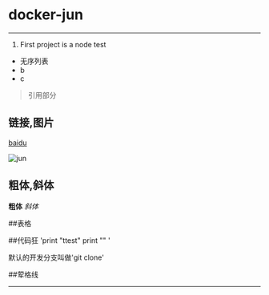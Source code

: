 # docker-jun
***
1. First project is a node test


* 无序列表
* b
* c

> 引用部分

## 链接,图片
[baidu](www.baidu.com)

![jun](http://www.mouapp.com/Mou_128.png)

## 粗体,斜体
**粗体**
*斜体*

##表格

##代码狂
'print "ttest"
  print ""
'

默认的开发分支叫做'git clone'

##荤格线
***
